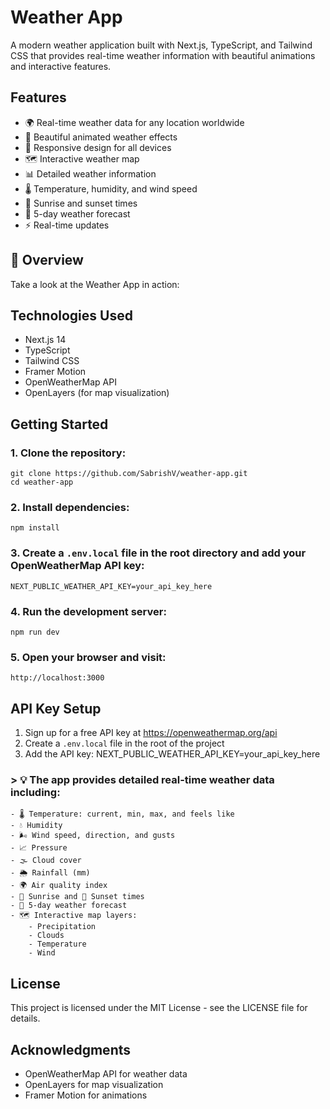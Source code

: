 # Weather App

A modern weather application built with Next.js, TypeScript, and Tailwind CSS that provides real-time weather information with beautiful animations and interactive features.

## Features

- 🌍 Real-time weather data for any location worldwide  
- 🎨 Beautiful animated weather effects  
- 📱 Responsive design for all devices  
- 🗺️ Interactive weather map  
- 📊 Detailed weather information  
- 🌡️ Temperature, humidity, and wind speed  
- 🌅 Sunrise and sunset times  
- 📅 5-day weather forecast  
- ⚡ Real-time updates  

## 📸 Overview

Take a look at the Weather App in action:


## Technologies Used

- Next.js 14  
- TypeScript  
- Tailwind CSS  
- Framer Motion  
- OpenWeatherMap API  
- OpenLayers (for map visualization)  

## Getting Started

### 1. Clone the repository:
    git clone https://github.com/SabrishV/weather-app.git
    cd weather-app

### 2. Install dependencies:
    npm install

### 3. Create a `.env.local` file in the root directory and add your OpenWeatherMap API key:
    NEXT_PUBLIC_WEATHER_API_KEY=your_api_key_here

### 4. Run the development server:
    npm run dev

### 5. Open your browser and visit:
    http://localhost:3000

## API Key Setup

1. Sign up for a free API key at https://openweathermap.org/api  
2. Create a `.env.local` file in the root of the project  
3. Add the API key:
    NEXT_PUBLIC_WEATHER_API_KEY=your_api_key_here

### > 💡 The app provides detailed real-time weather data including:

    - 🌡️ Temperature: current, min, max, and feels like  
    - 💧 Humidity  
    - 🌬️ Wind speed, direction, and gusts  
    - 📈 Pressure  
    - 🌫️ Cloud cover  
    - 🌦️ Rainfall (mm)  
    - 🌍 Air quality index  
    - 🌄 Sunrise and 🌇 Sunset times  
    - 📅 5-day weather forecast  
    - 🗺️ Interactive map layers:
        - Precipitation  
        - Clouds  
        - Temperature  
        - Wind  

## License

This project is licensed under the MIT License - see the LICENSE file for details.

## Acknowledgments

- OpenWeatherMap API for weather data  
- OpenLayers for map visualization  
- Framer Motion for animations
